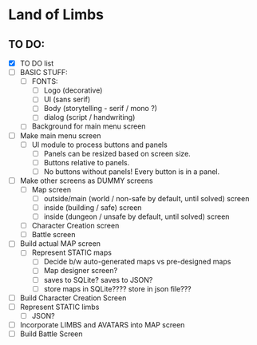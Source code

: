 # Land of Limbs

 
## TO DO:

- [x] TO DO list
- [ ] BASIC STUFF:
    - [ ] FONTS:
        - [ ] Logo (decorative)
        - [ ] UI (sans serif)
        - [ ] Body (storytelling - serif / mono ?)
        - [ ] dialog (script / handwriting)
    - [ ] Background for main menu screen
- [ ] Make main menu screen
  - [ ] UI module to process buttons and panels
    - [ ] Panels can be resized based on screen size.
    - [ ] Buttons relative to panels.
    - [ ] No buttons without panels! Every button is in a panel.
- [ ] Make other screens as DUMMY screens
  - [ ] Map screen
    - [ ] outside/main (world / non-safe by default, until solved) screen
    - [ ] inside (building / safe) screen
    - [ ] inside (dungeon / unsafe by default, until solved) screen
  - [ ] Character Creation screen
  - [ ] Battle screen
- [ ] Build actual MAP screen
  - [ ] Represent STATIC maps
    - [ ] Decide b/w auto-generated maps vs pre-designed maps
    - [ ] Map designer screen?
    - [ ] saves to SQLite? saves to JSON?
    - [ ] store maps in SQLite???? store in json file???
- [ ] Build Character Creation Screen
- [ ] Represent STATIC limbs
  - [ ] JSON?
- [ ] Incorporate LIMBS and AVATARS into MAP screen
- [ ] Build Battle Screen
